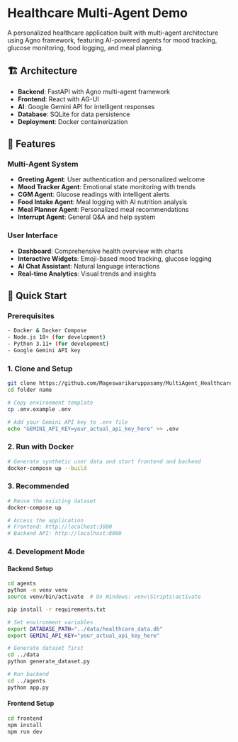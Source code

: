# Healthcare Multi-Agent Demo

A personalized healthcare application built with multi-agent architecture using Agno framework, featuring AI-powered agents for mood tracking, glucose monitoring, food logging, and meal planning.

## 🏗️ Architecture

- **Backend**: FastAPI with Agno multi-agent framework
- **Frontend**: React with AG-UI  
- **AI**: Google Gemini API for intelligent responses
- **Database**: SQLite for data persistence
- **Deployment**: Docker containerization

## 🎯 Features

### Multi-Agent System
- **Greeting Agent**: User authentication and personalized welcome
- **Mood Tracker Agent**: Emotional state monitoring with trends
- **CGM Agent**: Glucose readings with intelligent alerts
- **Food Intake Agent**: Meal logging with AI nutrition analysis
- **Meal Planner Agent**: Personalized meal recommendations
- **Interrupt Agent**: General Q&A and help system

### User Interface
- **Dashboard**: Comprehensive health overview with charts
- **Interactive Widgets**: Emoji-based mood tracking, glucose logging
- **AI Chat Assistant**: Natural language interactions
- **Real-time Analytics**: Visual trends and insights

## 🚀 Quick Start

### Prerequisites
```bash
- Docker & Docker Compose
- Node.js 18+ (for development)
- Python 3.11+ (for development)
- Google Gemini API key
```

### 1. Clone and Setup
```bash
git clone https://github.com/Mageswarikaruppasamy/MultiAgent_Healthcare.git
cd folder name

# Copy environment template
cp .env.example .env

# Add your Gemini API key to .env file
echo "GEMINI_API_KEY=your_actual_api_key_here" >> .env
```

### 2. Run with Docker
```bash
# Generate synthetic user data and start frontend and backend
docker-compose up --build
```

### 3. Recommended
```bash
# Reuse the existing dataset
docker-compose up

# Access the application
# Frontend: http://localhost:3000
# Backend API: http://localhost:8000
```

### 4. Development Mode

#### Backend Setup
```bash
cd agents
python -m venv venv
source venv/bin/activate  # On Windows: venv\Scripts\activate

pip install -r requirements.txt

# Set environment variables
export DATABASE_PATH="../data/healthcare_data.db"
export GEMINI_API_KEY="your_actual_api_key_here"

# Generate dataset first
cd ../data
python generate_dataset.py

# Run backend
cd ../agents
python app.py
```

#### Frontend Setup
```bash
cd frontend
npm install
npm run dev

